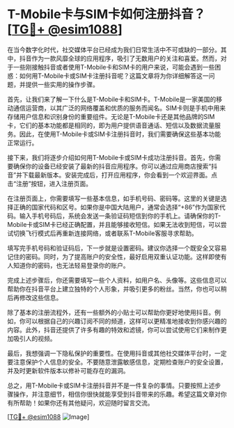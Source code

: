 # T-Mobile卡与SIM卡如何注册抖音？[[TG💪+ @esim1088](https://t.me/s/esim1088)]

在当今数字化时代，社交媒体平台已经成为我们日常生活中不可或缺的一部分。其中，抖音作为一款风靡全球的应用程序，吸引了无数用户的关注和喜爱。然而，对于一些刚接触抖音或者使用T-Mobile卡和SIM卡的用户来说，可能会遇到一些困惑：如何用T-Mobile卡或SIM卡注册抖音呢？这篇文章将为你详细解答这一问题，并提供一些实用的操作步骤。

首先，让我们来了解一下什么是T-Mobile卡和SIM卡。T-Mobile是一家美国的移动通信运营商，以其广泛的网络覆盖和优质的服务而闻名。SIM卡则是手机中用来存储用户信息和识别身份的重要组件。无论是T-Mobile卡还是其他品牌的SIM卡，它们的基本功能都是相同的，即为用户提供语音通话、短信以及数据流量服务。因此，在使用T-Mobile卡或SIM卡注册抖音时，我们需要确保这些基本功能正常运行。

接下来，我们将逐步介绍如何用T-Mobile卡或SIM卡成功注册抖音。首先，你需要确保你的设备已经安装了最新的抖音应用程序。你可以通过应用商店搜索“抖音”并下载最新版本。安装完成后，打开应用程序，你会看到一个欢迎界面。点击“注册”按钮，进入注册页面。

在注册页面上，你需要填写一些基本信息，如手机号码、密码等。这里的关键是选择正确的国家代码和区号。如果你是中国大陆用户，通常会选择“+86”作为国家代码。输入手机号码后，系统会发送一条验证码短信到你的手机上。请确保你的T-Mobile卡或SIM卡已经正确配置，并且能够接收短信。如果无法收到短信，可以尝试切换飞行模式后再重新连接网络，或者联系T-Mobile客服寻求帮助。

填写完手机号码和验证码后，下一步就是设置密码。建议你选择一个既安全又容易记住的密码。同时，为了提高账户的安全性，最好启用双重认证功能。这样即使有人知道你的密码，也无法轻易登录你的账户。

完成上述步骤后，你还需要填写一些个人资料，如用户名、头像等。这些信息可以帮助你在抖音平台上建立独特的个人形象，并吸引更多的粉丝。当然，你也可以稍后再修改这些信息。

除了基本的注册流程外，还有一些额外的小贴士可以帮助你更好地使用抖音。例如，你可以根据自己的兴趣订阅不同的频道，这样可以更精准地接收到你感兴趣的内容。此外，抖音还提供了许多有趣的特效和滤镜，你可以尝试使用它们来制作更加吸引人的视频。

最后，我想强调一下隐私保护的重要性。在使用抖音或其他社交媒体平台时，一定要注意保护个人信息的安全。不要随意泄露敏感信息，定期检查账户的安全设置，并及时更新软件版本以修补可能存在的漏洞。

总之，用T-Mobile卡或SIM卡注册抖音并不是一件复杂的事情。只要按照上述步骤操作，并注意细节，相信你很快就能享受到抖音带来的乐趣。希望这篇文章对你有所帮助！如果你还有其他疑问，欢迎随时留言交流。

[[TG💪+ @esim1088](https://t.me/s/esim1088) ![Image](https://i.postimg.cc/4NQfJmqS/Snipaste-2025-05-13-00-14-12.png)]